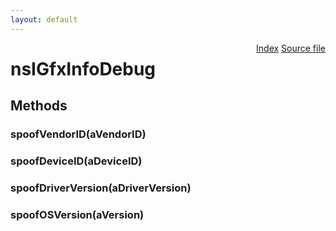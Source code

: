 ```yaml
---
layout: default
---
```

<div class='links' style='float:right'><a href="../index.html">Index</a>
<a href="http://dxr.mozilla.org/mozilla-central/source/widget/nsIGfxInfoDebug.idl">Source file</a>
</div>

# nsIGfxInfoDebug #

## Methods ##

### spoofVendorID(aVendorID) ###

### spoofDeviceID(aDeviceID) ###

### spoofDriverVersion(aDriverVersion) ###

### spoofOSVersion(aVersion) ###
